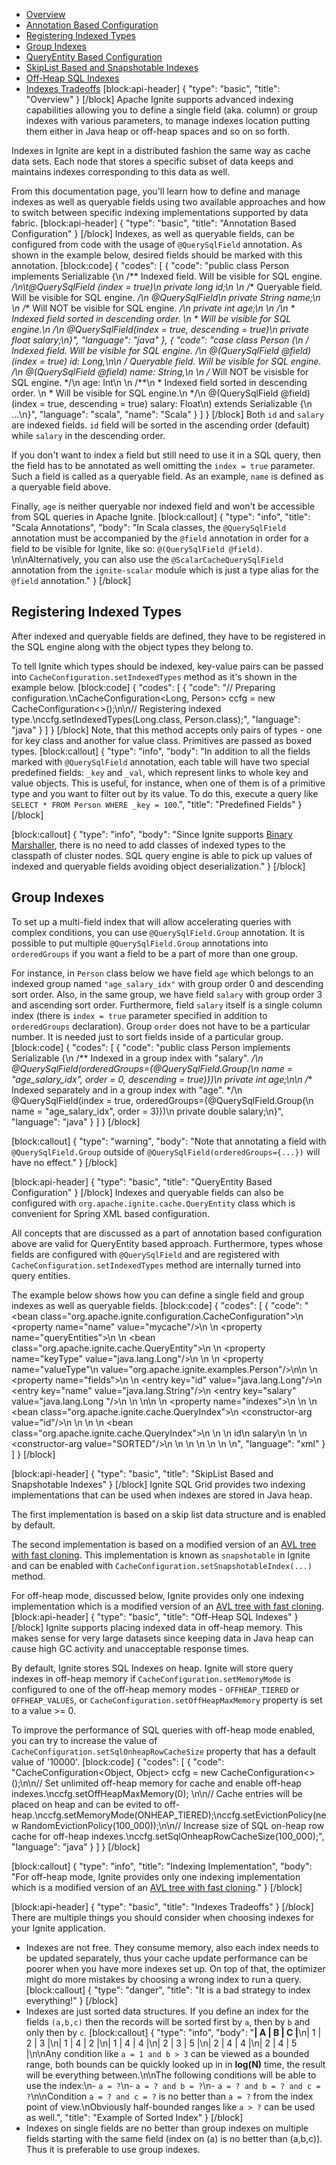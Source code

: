 * [Overview](#overview)
* [Annotation Based Configuration](#annotation-based-configuration)
 * [Registering Indexed Types](#section-registering-indexed-types)
 * [Group Indexes](#section-group-indexes)
* [QueryEntity Based Configuration](#queryentity-based-configuration)
* [SkipList Based and Snapshotable Indexes](#skiplist-based-and-snapshotable-indexes)
* [Off-Heap SQL Indexes](#off-heap-sql-indexes)
* [Indexes Tradeoffs](#indexes-tradeoffs)
[block:api-header]
{
  "type": "basic",
  "title": "Overview"
}
[/block]
Apache Ignite supports advanced indexing capabilities allowing you to define a single field (aka. column) or group indexes with various parameters, to manage indexes location putting them either in Java heap or off-heap spaces and so on so forth.

Indexes in Ignite are kept in a distributed fashion the same way as cache data sets. Each node that stores a specific subset of data keeps and maintains indexes corresponding to this data as well.

From this documentation page, you'll learn how to define and manage indexes as well as queryable fields using two available approaches and how to switch between specific indexing implementations supported by data fabric. 
[block:api-header]
{
  "type": "basic",
  "title": "Annotation Based Configuration"
}
[/block]
Indexes, as well as queryable fields, can be configured from code with the usage of `@QuerySqlField` annotation. As shown in the example below, desired fields should be marked with this annotation. 
[block:code]
{
  "codes": [
    {
      "code": "public class Person implements Serializable {\n  /** Indexed field. Will be visible for SQL engine. */\n\t@QuerySqlField (index = true)\n  private long id;\n  \n  /** Queryable field. Will be visible for SQL engine. */\n  @QuerySqlField\n  private String name;\n  \n  /** Will NOT be visible for SQL engine. */\n  private int age;\n  \n  /**\n   * Indexed field sorted in descending order. \n   * Will be visible for SQL engine.\n   */\n  @QuerySqlField(index = true, descending = true)\n  private float salary;\n}",
      "language": "java"
    },
    {
      "code": "case class Person (\n  /** Indexed field. Will be visible for SQL engine. */\n  @(QuerySqlField @field)(index = true) id: Long,\n\n  /** Queryable field. Will be visible for SQL engine. */\n  @(QuerySqlField @field) name: String,\n  \n  /** Will NOT be visisble for SQL engine. */\n  age: Int\n  \n  /**\n   * Indexed field sorted in descending order. \n   * Will be visible for SQL engine.\n   */\n  @(QuerySqlField @field)(index = true, descending = true) salary: Float\n) extends Serializable {\n  ...\n}",
      "language": "scala",
      "name": "Scala"
    }
  ]
}
[/block]
Both `id` and `salary` are indexed fields. `id` field will be sorted in the ascending order (default) while `salary` in the descending order.

If you don't want to index a field but still need to use it in a SQL query, then the field has to be annotated as well omitting the `index = true` parameter. Such a field is called as a queryable field. As an example, `name` is defined as a queryable field above.

Finally, `age` is neither queryable nor indexed field and won't be accessible from SQL queries in Apache Ignite.
[block:callout]
{
  "type": "info",
  "title": "Scala Annotations",
  "body": "In Scala classes, the `@QuerySqlField` annotation must be accompanied by the `@field` annotation in order for a field to be visible for Ignite, like so:  `@(QuerySqlField @field)`. \n\nAlternatively, you can also use the `@ScalarCacheQuerySqlField` annotation from the `ignite-scalar` module which is just a type alias for the `@field` annotation."
}
[/block]
## Registering Indexed Types

After indexed and queryable fields are defined, they have to be registered in the SQL engine along with the object types they belong to.

To tell Ignite which types should be indexed, key-value pairs can be passed into `CacheConfiguration.setIndexedTypes` method as it's shown in the example below.
[block:code]
{
  "codes": [
    {
      "code": "// Preparing configuration.\nCacheConfiguration<Long, Person> ccfg = new CacheConfiguration<>();\n\n// Registering indexed type.\nccfg.setIndexedTypes(Long.class, Person.class);",
      "language": "java"
    }
  ]
}
[/block]
Note, that this method accepts only pairs of types - one for key class and another for value class. Primitives are passed as boxed types.
[block:callout]
{
  "type": "info",
  "body": "In addition to all the fields marked with `@QuerySqlField` annotation, each table will have two special predefined fields: `_key` and `_val`, which represent links to whole key and value objects. This is useful, for instance, when one of them is of a primitive type and you want to filter out by its value. To do this, execute a query like `SELECT * FROM Person WHERE _key = 100`.",
  "title": "Predefined Fields"
}
[/block]

[block:callout]
{
  "type": "info",
  "body": "Since Ignite supports [Binary Marshaller](doc:binary-marshaller), there is no need to add classes of indexed types to the classpath of cluster nodes. SQL query engine is able to pick up values of indexed and queryable fields avoiding object deserialization."
}
[/block]
## Group Indexes
To set up a multi-field index that will allow accelerating queries with complex conditions, you can use `@QuerySqlField.Group` annotation. It is possible to put multiple `@QuerySqlField.Group` annotations into `orderedGroups` if you want a field to be a part of more than one group. 

For instance, in `Person` class below we have field `age` which belongs to an indexed group named `"age_salary_idx"` with group order 0 and descending sort order. Also, in the same group, we have field `salary` with group order 3 and ascending sort order. Furthermore, field `salary` itself is a single column index (there is `index = true` parameter specified in addition to `orderedGroups` declaration). Group `order` does not have to be a particular number. It is needed just to sort fields inside of a particular group. 
[block:code]
{
  "codes": [
    {
      "code": "public class Person implements Serializable {\n  /** Indexed in a group index with \"salary\". */\n  @QuerySqlField(orderedGroups={@QuerySqlField.Group(\n    name = \"age_salary_idx\", order = 0, descending = true)})\n  private int age;\n\n  /** Indexed separately and in a group index with \"age\". */\n  @QuerySqlField(index = true, orderedGroups={@QuerySqlField.Group(\n    name = \"age_salary_idx\", order = 3)})\n  private double salary;\n}",
      "language": "java"
    }
  ]
}
[/block]

[block:callout]
{
  "type": "warning",
  "body": "Note that annotating a field with `@QuerySqlField.Group` outside of `@QuerySqlField(orderedGroups={...})` will have no effect."
}
[/block]

[block:api-header]
{
  "type": "basic",
  "title": "QueryEntity Based Configuration"
}
[/block]
Indexes and queryable fields can also be configured with `org.apache.ignite.cache.QueryEntity` class which is convenient for Spring XML based configuration.

All concepts that are discussed as a part of annotation based configuration above are valid for QueryEntity based approach. Furthermore, types whose fields are configured with `@QuerySqlField` and are registered with `CacheConfiguration.setIndexedTypes` method are internally turned into query entities.

The example below shows how you can define a single field and group indexes as well as queryable fields.
[block:code]
{
  "codes": [
    {
      "code": "<bean class=\"org.apache.ignite.configuration.CacheConfiguration\">\n    <property name=\"name\" value=\"mycache\"/>\n    <!-- Configure query entities -->\n    <property name=\"queryEntities\">\n        <list>\n            <bean class=\"org.apache.ignite.cache.QueryEntity\">\n                <!-- Setting indexed type's key class -->\n                <property name=\"keyType\" value=\"java.lang.Long\"/>\n              \n                <!-- Setting indexed type's value class -->\n                <property name=\"valueType\"\n                          value=\"org.apache.ignite.examples.Person\"/>\n\n                <!-- \n\t\t\t\t\t\t\t\t\t\tDefining fields that will be either indexed or queryable.\n \t\t\t\t\t\t\t\t\t\tIndexed fields are added to 'indexes' list below.\n\t\t\t\t\t\t\t\t-->\n                <property name=\"fields\">\n                    <map>\n                        <entry key=\"id\" value=\"java.lang.Long\"/>\n                        <entry key=\"name\" value=\"java.lang.String\"/>\n                        <entry key=\"salary\" value=\"java.lang.Long \"/>\n                    </map>\n                </property>\n\n                <!-- \n\t\t\t\t\t\t\t\t\t\tDefining which fields, listed above, will be treated as \n\t\t\t\t\t\t\t\t\t\tindexed fields.\n\t\t\t\t\t\t\t\t-->\n                <property name=\"indexes\">\n                    <list>\n                        <!-- Single field (aka. column) index -->\n                        <bean class=\"org.apache.ignite.cache.QueryIndex\">\n                            <constructor-arg value=\"id\"/>\n                        </bean>\n                      \n                        <!-- Group index. -->\n                        <bean class=\"org.apache.ignite.cache.QueryIndex\">\n                            <constructor-arg>\n                                <list>\n                                    <value>id</value>\n                                    <value>salary</value>\n                                </list>\n                            </constructor-arg>\n                            <constructor-arg value=\"SORTED\"/>\n                        </bean>\n                    </list>\n                </property>\n            </bean>\n        </list>\n    </property>\n</bean>",
      "language": "xml"
    }
  ]
}
[/block]

[block:api-header]
{
  "type": "basic",
  "title": "SkipList Based and Snapshotable Indexes"
}
[/block]
Ignite SQL Grid provides two indexing implementations that can be used when indexes are stored in Java heap.

The first implementation is based on a skip list data structure and is enabled by default.

The second implementation is based on a modified version of an [AVL tree with fast cloning](https://ppl.stanford.edu/papers/ppopp207-bronson.pdf). This implementation is known as `snapshotable` in Ignite and can be enabled with `CacheConfiguration.setSnapshotableIndex(...)` method.  

For off-heap mode, discussed below, Ignite provides only one indexing implementation which is a modified version of an [AVL tree with fast cloning](https://ppl.stanford.edu/papers/ppopp207-bronson.pdf).
[block:api-header]
{
  "type": "basic",
  "title": "Off-Heap SQL Indexes"
}
[/block]
Ignite supports placing indexed data in off-heap memory. This makes sense for very large datasets since keeping data in Java heap can cause high GC activity and unacceptable response times. 

By default, Ignite stores SQL Indexes on heap. Ignite will store query indexes in off-heap memory if `CacheConfiguration.setMemoryMode` is configured to one of the off-heap memory modes - `OFFHEAP_TIERED` or `OFFHEAP_VALUES`, or `CacheConfiguration.setOffHeapMaxMemory` property is set to a value >= 0.

To improve the performance of SQL queries with off-heap mode enabled, you can try to increase the value of `CacheConfiguration.setSqlOnheapRowCacheSize` property that has a default value of '10000'.
[block:code]
{
  "codes": [
    {
      "code": "CacheConfiguration<Object, Object> ccfg = new CacheConfiguration<>();\n\n// Set unlimited off-heap memory for cache and enable off-heap indexes.\nccfg.setOffHeapMaxMemory(0); \n\n// Cache entries will be placed on heap and can be evited to off-heap.\nccfg.setMemoryMode(ONHEAP_TIERED);\nccfg.setEvictionPolicy(new RandomEvictionPolicy(100_000));\n\n// Increase size of SQL on-heap row cache for off-heap indexes.\nccfg.setSqlOnheapRowCacheSize(100_000);",
      "language": "java"
    }
  ]
}
[/block]

[block:callout]
{
  "type": "info",
  "title": "Indexing Implementation",
  "body": "For off-heap mode, Ignite provides only one indexing implementation which is a modified version of an [AVL tree with fast cloning](https://ppl.stanford.edu/papers/ppopp207-bronson.pdf)."
}
[/block]

[block:api-header]
{
  "type": "basic",
  "title": "Indexes Tradeoffs"
}
[/block]
There are multiple things you should consider when choosing indexes for your Ignite application. 

- Indexes are not free. They consume memory, also each index needs to be updated separately, thus your cache update performance can be poorer when you have more indexes set up. On top of that, the optimizer might do more mistakes by choosing a wrong index to run a query. 
[block:callout]
{
  "type": "danger",
  "title": "It is a bad strategy to index everything!"
}
[/block]
- Indexes are just sorted data structures. If you define an index for the fields `(a,b,c)` then the records will be sorted first by `a`, then by `b` and only then by `c`.
[block:callout]
{
  "type": "info",
  "body": "**| A | B | C |**\n| 1 | 2 | 3 |\n| 1 | 4 | 2 |\n| 1 | 4 | 4 |\n| 2 | 3 | 5 |\n| 2 | 4 | 4 |\n| 2 | 4 | 5 |\n\nAny condition like `a = 1 and b > 3` can be viewed as a bounded range, both bounds can be quickly looked up in in **log(N)** time, the result will be everything between.\n\nThe following conditions will be able to use the index:\n- `a = ?`\n- `a = ? and b = ?`\n- `a = ? and b = ? and c = ?`\n\nCondition `a = ? and c = ?` is no better than `a = ?` from the index point of view.\nObviously half-bounded ranges like `a > ?` can be used as well.",
  "title": "Example of Sorted Index"
}
[/block]
- Indexes on single fields are no better than group indexes on multiple fields starting with the same field (index on (a) is no better than (a,b,c)). Thus it is preferable to use group indexes.